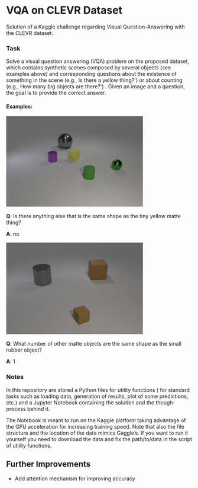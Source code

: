 # VQA on CLEVR Dataset

Solution of a Kaggle challenge regarding Visual Question-Answering with the CLEVR dataset.

### Task

Solve a visual question answering (VQA) problem on the proposed dataset, which contains synthetic scenes composed by several objects (see examples above) and corresponding questions about the existence of something in the scene (e.g., Is there a yellow thing?') or about counting (e.g., How many big objects are there?') . Given an image and a question, the goal is to provide the correct answer.

#### Examples:

![objectives](./img/dataset1.png)

**Q**: Is there anything else that is the same shape as the tiny yellow matte thing?

**A**: no

![objectives](./img/dataset2.png)

**Q**: What number of other matte objects are the same shape as the small rubber object?

**A**: 1

### Notes

In this repository are stored a Python files for utility functions ( for standard tasks such as loading data, generation of results, plot of some predictions, etc.) and a Jupyter Notebook containing the solution and the though-process behind it.

The Notebook is meant to run on the Kaggle platform taking advantage of the GPU acceleration for increasing training speed. Note that also the file structure and the location of the data mimics Gaggle’s. If you want to run it yourself you need to download the data and fix the path/to/data in the script of utility functions.

## Further Improvements

- Add attention mechanism for improving accuracy
